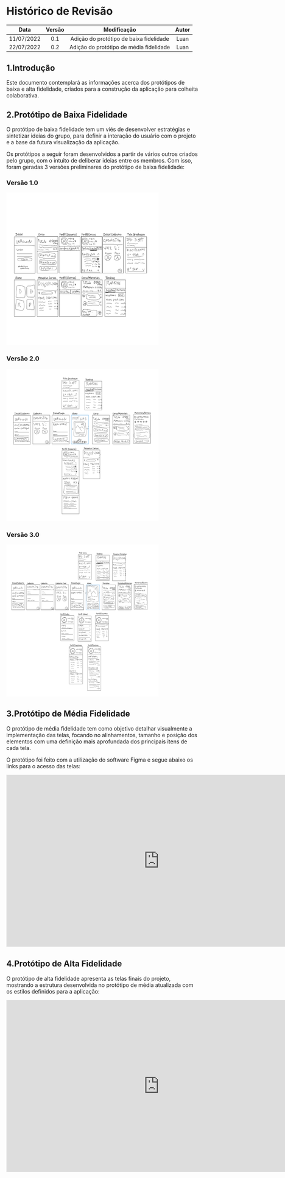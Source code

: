 # Histórico de Revisão

| Data | Versão | Modificação | Autor |
| :--: | :----: | :---------: | :---: |
| 11/07/2022 | 0.1 | Adição do protótipo de baixa fidelidade | Luan |
| 22/07/2022 | 0.2 | Adição do protótipo de média fidelidade | Luan |

## 1.Introdução

Este documento contemplará as informações acerca dos protótipos de baixa e alta fidelidade, criados para a construção da aplicação para colheita colaborativa.

## 2.Protótipo de Baixa Fidelidade

O protótipo de baixa fidelidade tem um viés de desenvolver estratégias e sintetizar ideias do grupo, para definir a interação do usuário com o projeto e a base da futura visualização da aplicação.

Os protótipos a seguir foram desenvolvidos a partir de vários outros criados pelo grupo, com o intuito de deliberar ideias entre os membros. Com isso, foram geradas 3 versões preliminares do protótipo de baixa fidelidade:

### Versão 1.0
<img src="img\prototypes\PrototipoBaixa-v1_page-0001.jpg" width="400" height="400">

### Versão 2.0
<img src="img\prototypes\PrototipoBaixa-v2_page-0001.jpg" width="400" height="400">

### Versão 3.0
<img src="img\prototypes\PrototipoBaixa-v3_page-0001.png" width="400" height="400">


## 3.Protótipo de Média Fidelidade

O protótipo de média fidelidade tem como objetivo detalhar visualmente a implementação das telas, focando no alinhamentos, tamanho e posição dos elementos com uma definição mais aprofundada dos principais itens de cada tela.

O protótipo foi feito com a utilização do software Figma e segue abaixo os links para o acesso das telas:

<iframe style="border: 1px solid rgba(0, 0, 0, 0.1);" width="800" height="450" src="https://www.figma.com/embed?embed_host=share&url=https%3A%2F%2Fwww.figma.com%2Ffile%2FVH37R7Gdt1e5StMC73htJZ%2FCollegeFlow" allowfullscreen></iframe>

## 4.Protótipo de Alta Fidelidade

O protótipo de alta fidelidade apresenta as telas finais do projeto, mostrando a estrutura desenvolvida no protótipo de média atualizada com os estilos definidos para a aplicação:

<iframe style="border: 1px solid rgba(0, 0, 0, 0.1);" width="800" height="450" src="https://www.figma.com/embed?embed_host=share&url=https%3A%2F%2Fwww.figma.com%2Ffile%2FVH37R7Gdt1e5StMC73htJZ%2FCollegeFlow%3Fnode-id%3D143%253A71" allowfullscreen></iframe>